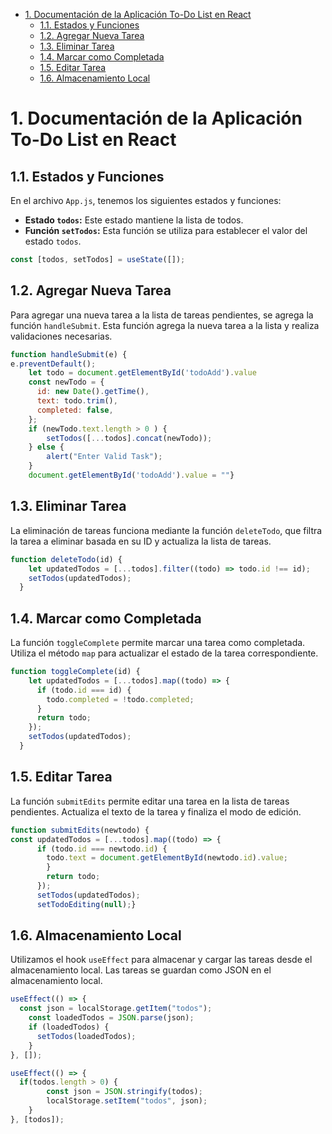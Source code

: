 - [1. Documentación de la Aplicación To-Do List en React](#1-documentación-de-la-aplicación-to-do-list-en-react)
  - [1.1. Estados y Funciones](#11-estados-y-funciones)
  - [1.2. Agregar Nueva Tarea](#12-agregar-nueva-tarea)
  - [1.3. Eliminar Tarea](#13-eliminar-tarea)
  - [1.4. Marcar como Completada](#14-marcar-como-completada)
  - [1.5. Editar Tarea](#15-editar-tarea)
  - [1.6. Almacenamiento Local](#16-almacenamiento-local)

# 1. Documentación de la Aplicación To-Do List en React
## 1.1. Estados y Funciones
En el archivo `App.js`, tenemos los siguientes estados y funciones:

- **Estado `todos`:** Este estado mantiene la lista de todos.
- **Función `setTodos`:** Esta función se utiliza para establecer el valor del estado `todos`.
  
```javascript
const [todos, setTodos] = useState([]);
```

## 1.2. Agregar Nueva Tarea

Para agregar una nueva tarea a la lista de tareas pendientes, se agrega la función `handleSubmit`. Esta función agrega la nueva tarea a la lista y realiza validaciones necesarias.

```javascript
function handleSubmit(e) {
e.preventDefault();
    let todo = document.getElementById('todoAdd').value
    const newTodo = {
      id: new Date().getTime(),
      text: todo.trim(),
      completed: false,
    };
    if (newTodo.text.length > 0 ) {
        setTodos([...todos].concat(newTodo));
    } else {
        alert("Enter Valid Task");
    }
    document.getElementById('todoAdd').value = ""}
```

## 1.3. Eliminar Tarea

La eliminación de tareas funciona mediante la función `deleteTodo`, que filtra la tarea a eliminar basada en su ID y actualiza la lista de tareas.

```javascript
function deleteTodo(id) {
    let updatedTodos = [...todos].filter((todo) => todo.id !== id);
    setTodos(updatedTodos);
  }
```

## 1.4. Marcar como Completada

La función `toggleComplete` permite marcar una tarea como completada. Utiliza el método `map` para actualizar el estado de la tarea correspondiente.

```javascript
function toggleComplete(id) {
    let updatedTodos = [...todos].map((todo) => {
      if (todo.id === id) {
        todo.completed = !todo.completed;
      }
      return todo;
    });
    setTodos(updatedTodos);
  }
```

## 1.5. Editar Tarea

La función `submitEdits` permite editar una tarea en la lista de tareas pendientes. Actualiza el texto de la tarea y finaliza el modo de edición.

```javascript
function submitEdits(newtodo) {
const updatedTodos = [...todos].map((todo) => {
      if (todo.id === newtodo.id) {
        todo.text = document.getElementById(newtodo.id).value;
        }
        return todo;
      });
      setTodos(updatedTodos);
      setTodoEditing(null);}
```

## 1.6. Almacenamiento Local

Utilizamos el hook `useEffect` para almacenar y cargar las tareas desde el almacenamiento local. Las tareas se guardan como JSON en el almacenamiento local.

```javascript
useEffect(() => {
  const json = localStorage.getItem("todos");
    const loadedTodos = JSON.parse(json);
    if (loadedTodos) {
      setTodos(loadedTodos);
    }
}, []);

useEffect(() => {
  if(todos.length > 0) {
        const json = JSON.stringify(todos);
        localStorage.setItem("todos", json);
    }
}, [todos]);
```